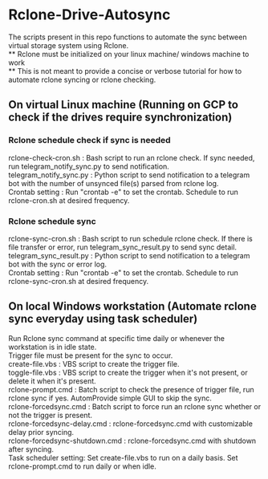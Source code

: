 # Rclone-Drive-Autosync
The scripts present in this repo functions to automate the sync between virtual storage system using Rclone.  
** Rclone must be initialized on your linux machine/ windows machine to work  
** This is not meant to provide a concise or verbose tutorial for how to automate rclone syncing or rclone checking.  

## On virtual Linux machine (Running on GCP to check if the drives require synchronization)  
### Rclone schedule check if sync is needed  
rclone-check-cron.sh : Bash script to run an rclone check. If sync needed, run telegram_notify_sync.py to send notification.  
telegram_notify_sync.py : Python script to send notification to a telegram bot with the number of unsynced file(s) parsed from rclone log.  
Crontab setting : Run "crontab -e" to set the crontab. Schedule to run rclone-cron.sh at desired frequency.  

### Rclone schedule sync  
rclone-sync-cron.sh : Bash script to run schedule rclone check. If there is file transfer or error, run telegram_sync_result.py to send sync detail.  
telegram_sync_result.py : Python script to send notification to a telegram bot with the sync or error log.  
Crontab setting : Run "crontab -e" to set the crontab. Schedule to run rclone-sync-cron.sh at desired frequency.  

## On local Windows workstation (Automate rclone sync everyday using task scheduler)  
Run Rclone sync command at specific time daily or whenever the workstation is in idle state.  
Trigger file must be present for the sync to occur.  
create-file.vbs : VBS script to create the trigger file.  
toggle-file.vbs : VBS script to create the trigger when it's not present, or delete it when it's present.  
rclone-prompt.cmd : Batch script to check the presence of trigger file, run rclone sync if yes. AutomProvide simple GUI to skip the sync.  
rclone-forcedsync.cmd : Batch script to force run an rclone sync whether or not the trigger is present.  
rclone-forcedsync-delay.cmd : rclone-forcedsync.cmd with customizable delay prior syncing.  
rclone-forcedsync-shutdown.cmd : rclone-forcedsync.cmd with shutdown after syncing.  
Task scheduler setting: Set create-file.vbs to run on a daily basis. Set rclone-prompt.cmd to run daily or when idle.  
